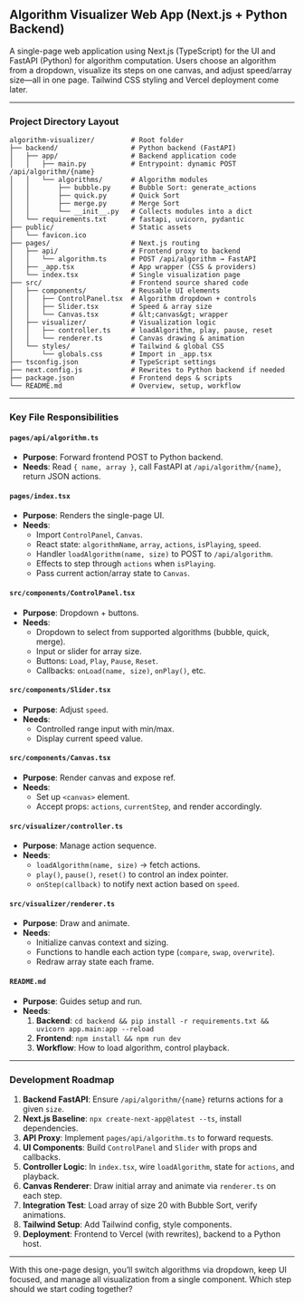 ## Algorithm Visualizer Web App (Next.js + Python Backend)

A single-page web application using Next.js (TypeScript) for the UI and FastAPI (Python) for algorithm computation. Users choose an algorithm from a dropdown, visualize its steps on one canvas, and adjust speed/array size—all in one page. Tailwind CSS styling and Vercel deployment come later.

---

### Project Directory Layout

```plaintext
algorithm-visualizer/         # Root folder
├── backend/                  # Python backend (FastAPI)
│   ├── app/                  # Backend application code
│   │   ├── main.py           # Entrypoint: dynamic POST /api/algorithm/{name}
│   │   └── algorithms/       # Algorithm modules
│   │       ├── bubble.py     # Bubble Sort: generate_actions
│   │       ├── quick.py      # Quick Sort
│   │       ├── merge.py      # Merge Sort
│   │       └── __init__.py   # Collects modules into a dict
│   └── requirements.txt      # fastapi, uvicorn, pydantic
├── public/                   # Static assets
│   └── favicon.ico
├── pages/                    # Next.js routing
│   ├── api/                  # Frontend proxy to backend
│   │   └── algorithm.ts      # POST /api/algorithm → FastAPI
│   ├── _app.tsx              # App wrapper (CSS & providers)
│   └── index.tsx             # Single visualization page
├── src/                      # Frontend source shared code
│   ├── components/           # Reusable UI elements
│   │   ├── ControlPanel.tsx  # Algorithm dropdown + controls
│   │   ├── Slider.tsx        # Speed & array size
│   │   └── Canvas.tsx        # &lt;canvas&gt; wrapper
│   ├── visualizer/           # Visualization logic
│   │   ├── controller.ts     # loadAlgorithm, play, pause, reset
│   │   └── renderer.ts       # Canvas drawing & animation
│   └── styles/               # Tailwind & global CSS
│       └── globals.css       # Import in _app.tsx
├── tsconfig.json             # TypeScript settings
├── next.config.js            # Rewrites to Python backend if needed
├── package.json              # Frontend deps & scripts
└── README.md                 # Overview, setup, workflow
```

---

### Key File Responsibilities

#### `pages/api/algorithm.ts`

- **Purpose**: Forward frontend POST to Python backend.
- **Needs**: Read `{ name, array }`, call FastAPI at `/api/algorithm/{name}`, return JSON actions.

#### `pages/index.tsx`

- **Purpose**: Renders the single-page UI.
- **Needs**:
  - Import `ControlPanel`, `Canvas`.
  - React state: `algorithmName`, `array`, `actions`, `isPlaying`, `speed`.
  - Handler `loadAlgorithm(name, size)` to POST to `/api/algorithm`.
  - Effects to step through `actions` when `isPlaying`.
  - Pass current action/array state to `Canvas`.

#### `src/components/ControlPanel.tsx`

- **Purpose**: Dropdown + buttons.
- **Needs**:
  - Dropdown to select from supported algorithms (bubble, quick, merge).
  - Input or slider for array size.
  - Buttons: `Load`, `Play`, `Pause`, `Reset`.
  - Callbacks: `onLoad(name, size)`, `onPlay()`, etc.

#### `src/components/Slider.tsx`

- **Purpose**: Adjust `speed`.
- **Needs**:
  - Controlled range input with min/max.
  - Display current speed value.

#### `src/components/Canvas.tsx`

- **Purpose**: Render canvas and expose ref.
- **Needs**:
  - Set up `<canvas>` element.
  - Accept props: `actions`, `currentStep`, and render accordingly.

#### `src/visualizer/controller.ts`

- **Purpose**: Manage action sequence.
- **Needs**:
  - `loadAlgorithm(name, size)` → fetch actions.
  - `play()`, `pause()`, `reset()` to control an index pointer.
  - `onStep(callback)` to notify next action based on `speed`.

#### `src/visualizer/renderer.ts`

- **Purpose**: Draw and animate.
- **Needs**:
  - Initialize canvas context and sizing.
  - Functions to handle each action type (`compare`, `swap`, `overwrite`).
  - Redraw array state each frame.

#### `README.md`

- **Purpose**: Guides setup and run.
- **Needs**:
  1. **Backend**: `cd backend && pip install -r requirements.txt && uvicorn app.main:app --reload`
  2. **Frontend**: `npm install && npm run dev`
  3. **Workflow**: How to load algorithm, control playback.

---

### Development Roadmap

1. **Backend FastAPI**: Ensure `/api/algorithm/{name}` returns actions for a given `size`.
2. **Next.js Baseline**: `npx create-next-app@latest --ts`, install dependencies.
3. **API Proxy**: Implement `pages/api/algorithm.ts` to forward requests.
4. **UI Components**: Build `ControlPanel` and `Slider` with props and callbacks.
5. **Controller Logic**: In `index.tsx`, wire `loadAlgorithm`, state for `actions`, and playback.
6. **Canvas Renderer**: Draw initial array and animate via `renderer.ts` on each step.
7. **Integration Test**: Load array of size 20 with Bubble Sort, verify animations.
8. **Tailwind Setup**: Add Tailwind config, style components.
9. **Deployment**: Frontend to Vercel (with rewrites), backend to a Python host.

---

With this one-page design, you’ll switch algorithms via dropdown, keep UI focused, and manage all visualization from a single component. Which step should we start coding together?

